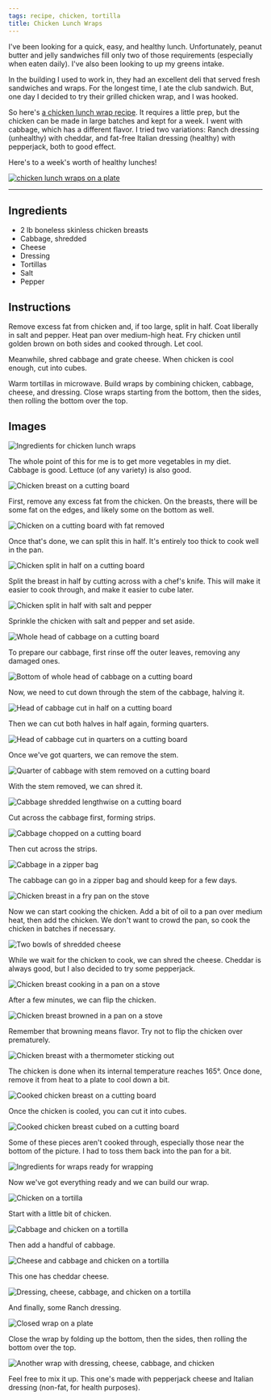 ```yaml
---
tags: recipe, chicken, tortilla
title: Chicken Lunch Wraps
---
```


I've been looking for a quick, easy, and healthy lunch. Unfortunately,
peanut butter and jelly sandwiches fill only two of those requirements
(especially when eaten daily). I've also been looking to up my greens
intake.

In the building I used to work in, they had an excellent deli that
served fresh sandwiches and wraps. For the longest time, I ate the club
sandwich. But, one day I decided to try their grilled chicken wrap, and
I was hooked.

So here's [a chicken lunch wrap recipe](.). It
requires a little prep, but the chicken can be made in large batches and
kept for a week. I went with cabbage, which has a different flavor.
I tried two variations: Ranch dressing (unhealthy) with cheddar, and
fat-free Italian dressing (healthy) with pepperjack, both to good
effect.

Here's to a week's worth of healthy lunches!

[![chicken lunch wraps on a plate](title.jpg)](.)

---

## Ingredients

* 2 lb boneless skinless chicken breasts
* Cabbage, shredded
* Cheese
* Dressing
* Tortillas
* Salt
* Pepper

## Instructions

Remove excess fat from chicken and, if too large, split in half. Coat
liberally in salt and pepper. Heat pan over medium-high heat. Fry
chicken until golden brown on both sides and cooked through. Let cool.

Meanwhile, shred cabbage and grate cheese. When chicken is cool enough,
cut into cubes.

Warm tortillas in microwave. Build wraps by combining chicken, cabbage,
cheese, and dressing. Close wraps starting from the bottom, then the
sides, then rolling the bottom over the top.

## Images

![Ingredients for chicken lunch wraps](01-ingredients.jpg)

The whole point of this for me is to get more vegetables in my diet.
Cabbage is good. Lettuce (of any variety) is also good.

![Chicken breast on a cutting board](02-chicken-breast.jpg)

First, remove any excess fat from the chicken. On the breasts, there
will be some fat on the edges, and likely some on the bottom as well.

![Chicken on a cutting board with fat removed](03-chicken-dressed.jpg)

Once that's done, we can split this in half. It's entirely too thick to
cook well in the pan.

![Chicken split in half on a cutting board](04-chicken-split.jpg)

Split the breast in half by cutting across with a chef's knife. This
will make it easier to cook through, and make it easier to cube later.

![Chicken split in half with salt and pepper](05-chicken-sprinkle.jpg)

Sprinkle the chicken with salt and pepper and set aside.

![Whole head of cabbage on a cutting board](06-cabbage.jpg)

To prepare our cabbage, first rinse off the outer leaves, removing any
damaged ones.

![Bottom of whole head of cabbage on a cutting board](07-cabbage-bottom.jpg)

Now, we need to cut down through the stem of the cabbage, halving it.

![Head of cabbage cut in half on a cutting board](08-cabbage-halfed.jpg)

Then we can cut both halves in half again, forming quarters.

![Head of cabbage cut in quarters on a cutting board](09-cabbage-quarter.jpg)

Once we've got quarters, we can remove the stem.

![Quarter of cabbage with stem removed on a cutting board](10-cabbage-stemmed.jpg)

With the stem removed, we can shred it.

![Cabbage shredded lengthwise on a cutting board](11-cabbage-shredded.jpg)

Cut across the cabbage first, forming strips.

![Cabbage chopped on a cutting board](12-cabbage-chopped.jpg)

Then cut across the strips.

![Cabbage in a zipper bag](13-cabbage-bag.jpg)

The cabbage can go in a zipper bag and should keep for a few days.

![Chicken breast in a fry pan on the stove](14-chicken-pan.jpg)

Now we can start cooking the chicken. Add a bit of oil to a pan over
medium heat, then add the chicken. We don't want to crowd the pan, so
cook the chicken in batches if necessary.

![Two bowls of shredded cheese](15-cheese-shredded.jpg)

While we wait for the chicken to cook, we can shred the cheese. Cheddar
is always good, but I also decided to try some pepperjack.

![Chicken breast cooking in a pan on a stove](16-chicken-cooking.jpg)

After a few minutes, we can flip the chicken.

![Chicken breast browned in a pan on a stove](17-chicken-browned.jpg)

Remember that browning means flavor. Try not to flip the chicken over
prematurely.

![Chicken breast with a thermometer sticking out](18-chicken-thermometer.jpg)

The chicken is done when its internal temperature reaches 165°. Once
done, remove it from heat to a plate to cool down a bit.

![Cooked chicken breast on a cutting board](19-chicken-done.jpg)

Once the chicken is cooled, you can cut it into cubes.

![Cooked chicken breast cubed on a cutting board](20-chicken-cubed.jpg)

Some of these pieces aren't cooked through, especially those near the
bottom of the picture. I had to toss them back into the pan for a bit.

![Ingredients for wraps ready for wrapping](21-wrap-ingredients.jpg)

Now we've got everything ready and we can build our wrap.

![Chicken on a tortilla](22-wrap-chicken.jpg)

Start with a little bit of chicken.

![Cabbage and chicken on a tortilla](23-wrap-cabbage.jpg)

Then add a handful of cabbage.

![Cheese and cabbage and chicken on a tortilla](24-wrap-cheese.jpg)

This one has cheddar cheese.

![Dressing, cheese, cabbage, and chicken on a tortilla](25-wrap-dressing.jpg)

And finally, some Ranch dressing.

![Closed wrap on a plate](26-wrap-wrapped.jpg)

Close the wrap by folding up the bottom, then the sides, then rolling
the bottom over the top.

![Another wrap with dressing, cheese, cabbage, and chicken](27-wrap-deux.jpg)

Feel free to mix it up. This one's made with pepperjack cheese and
Italian dressing (non-fat, for health purposes).

